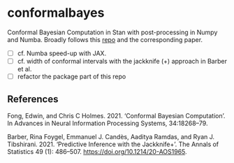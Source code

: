 # conformalbayes

Conformal Bayesian Computation in Stan with post-processing in Numpy and Numba. Broadly follows this [repo](https://github.com/edfong/conformal_bayes/) and the corresponding paper. 

- [ ] cf. Numba speed-up with JAX.
- [ ] cf. width of conformal intervals with the jackknife (+) approach in Barber et al.
- [ ] refactor the package part of this repo

## References

Fong, Edwin, and Chris C Holmes. 2021. ‘Conformal Bayesian Computation’. In Advances in Neural Information Processing Systems, 34:18268–79.

Barber, Rina Foygel, Emmanuel J. Candès, Aaditya Ramdas, and Ryan J. Tibshirani. 2021. ‘Predictive Inference with the Jackknife+’. The Annals of Statistics 49 (1): 486–507. https://doi.org/10.1214/20-AOS1965.
